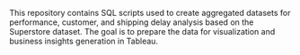 This repository contains SQL scripts used to create aggregated datasets for performance, customer, and shipping delay analysis based on the Superstore dataset. The goal is to prepare the data for visualization and business insights generation in Tableau.
